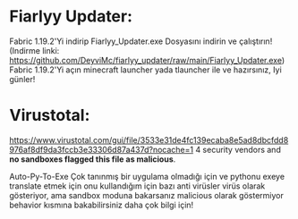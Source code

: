 # Fiarlyy Updater:


Fabric 1.19.2'Yi indirip
Fiarlyy_Updater.exe Dosyasını indirin ve çalıştırın! (Indirme linki: https://github.com/DeyviMc/fiarlyy_updater/raw/main/Fiarlyy_Updater.exe)
Fabric 1.19.2'Yi açın minecraft launcher yada tlauncher ile ve hazırsınız, Iyi günler!

# Virustotal:

https://www.virustotal.com/gui/file/3533e31de4fc139ecaba8e5ad8dbcfdd8976af8df9da3fccb3e33306d87a437d?nocache=1
4 security vendors and **no sandboxes flagged this file as malicious**. 

Auto-Py-To-Exe Çok tanınmış bir uygulama olmadığı için ve pythonu exeye translate etmek için onu kullandığım için bazı anti virüsler virüs olarak gösteriyor, ama sandbox moduna bakarsanız malicious olarak göstermiyor behavior kısmına bakabilirsiniz daha çok bilgi için!

